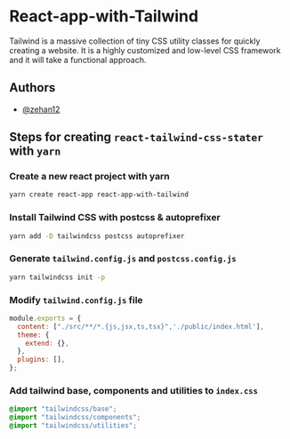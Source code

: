 
# React-app-with-Tailwind

Tailwind is a massive collection of tiny CSS utility classes for quickly creating a website. It is a highly customized and low-level CSS framework and it will take a functional approach.



## Authors

- [@zehan12](https://www.github.com/zehan12)


## Steps for creating `react-tailwind-css-stater` with `yarn`

### Create a new react project with yarn

```sh
yarn create react-app react-app-with-tailwind
```

### Install Tailwind CSS with postcss & autoprefixer

```sh
yarn add -D tailwindcss postcss autoprefixer
```

### Generate `tailwind.config.js` and `postcss.config.js`

```sh
yarn tailwindcss init -p
```

### Modify `tailwind.config.js` file

```js
module.exports = {
  content: ["./src/**/*.{js,jsx,ts,tsx}",'./public/index.html'],
  theme: {
    extend: {},
  },
  plugins: [],
};
```

### Add tailwind base, components and utilities to `index.css`

```css
@import "tailwindcss/base";
@import "tailwindcss/components";
@import "tailwindcss/utilities";
```

    
